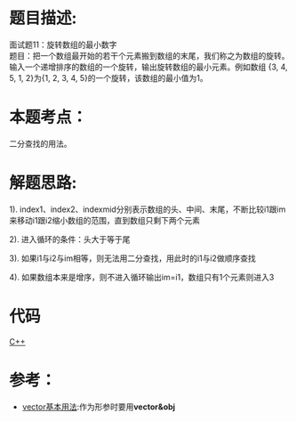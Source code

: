 # 题目描述:  
面试题11：旋转数组的最小数字  
题目：把一个数组最开始的若干个元素搬到数组的末尾，我们称之为数组的旋转。
输入一个递增排序的数组的一个旋转，输出旋转数组的最小元素。例如数组
{3, 4, 5, 1, 2}为{1, 2, 3, 4, 5}的一个旋转，该数组的最小值为1。
# 本题考点：
  
   二分查找的用法。
  
# 解题思路:

  1). index1、index2、indexmid分别表示数组的头、中间、末尾，不断比较i1跟im来移动i1跟i2缩小数组的范围，直到数组只剩下两个元素
  
  2). 进入循环的条件：头大于等于尾
  
  3). 如果i1与i2与im相等，则无法用二分查找，用此时的i1与i2做顺序查找
  
  4). 如果数组本来是增序，则不进入循环输出im=i1，数组只有1个元素则进入3

# 代码

[C++](MinNumberInRotatedArray.cpp)

# 参考：
- [vector基本用法](https://www.runoob.com/w3cnote/cpp-vector-container-analysis.html):作为形参时要用**vector<type>&obj**

